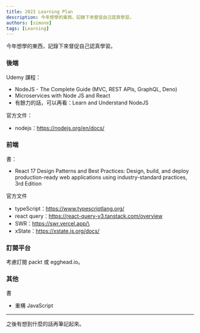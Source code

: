 ```yaml
---
title: 2023 Learning Plan
description: 今年想學的東西，記錄下來督促自己認真學習。
authors: [simone]
tags: [Learning]
---
```


今年想學的東西，記錄下來督促自己認真學習。

<!--truncate-->

### 後端
Udemy 課程：
- NodeJS - The Complete Guide (MVC, REST APIs, GraphQL, Deno)
- Microservices with Node JS and React
- 有餘力的話，可以再看：Learn and Understand NodeJS

官方文件：
- nodejs：https://nodejs.org/en/docs/

### 前端
書：
- React 17 Design Patterns and Best Practices: Design, build, and deploy production-ready web applications using industry-standard practices, 3rd Edition

官方文件
- typeScript：https://www.typescriptlang.org/
- react query：https://react-query-v3.tanstack.com/overview
- SWR：https://swr.vercel.app/\
- xState：https://xstate.js.org/docs/

### 訂閱平台
考慮訂閱 packt 或 egghead.io。

### 其他
書
- 重構 JavaScript

---

之後有想到什麼的話再筆記起來。